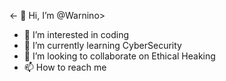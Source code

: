 <- 👋 Hi, I’m @Warnino>
- 👀 I’m interested in coding
- 🌱 I’m currently learning CyberSecurity
- 💞️ I’m looking to collaborate on Ethical Heaking
- 📫 How to reach me 

<!---
Warnino/Warnino is a ✨ special ✨ repository because its `README.md` (this file) appears on your GitHub profile.
You can click the Preview link to take a look at your changes.
--->

